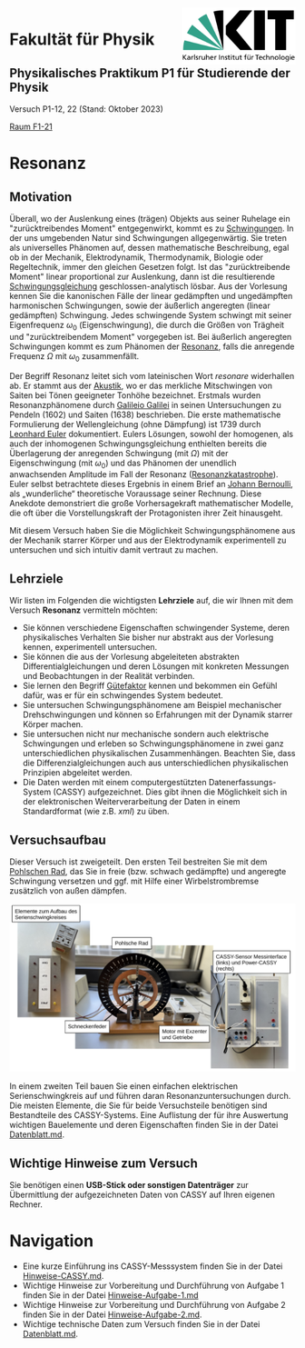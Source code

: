 <img src="../figures/Logo_KIT.svg" width="200" style="float:right;" />

# Fakultät für Physik

## Physikalisches Praktikum P1 für Studierende der Physik

Versuch P1-12, 22 (Stand: Oktober 2023)

[Raum F1-21](https://labs.physik.kit.edu/img/Praktikum/Lageplan_P1.png)



# Resonanz

## Motivation

Überall, wo der Auslenkung eines (trägen) Objekts aus seiner Ruhelage ein "zurücktreibendes Moment" entgegenwirkt, kommt es zu [Schwingungen](https://de.wikipedia.org/wiki/Schwingung). In der uns umgebenden Natur sind Schwingungen allgegenwärtig. Sie treten als universelles Phänomen auf, dessen mathematische Beschreibung, egal ob in der Mechanik, Elektrodynamik, Thermodynamik, Biologie oder Regeltechnik, immer den gleichen Gesetzen folgt. Ist das "zurücktreibende Moment" linear proportional zur Auslenkung, dann ist die resultierende [Schwingungsgleichung](https://de.wikipedia.org/wiki/Harmonischer_Oszillator) geschlossen-analytisch lösbar. Aus der Vorlesung kennen Sie die kanonischen Fälle der linear gedämpften und ungedämpften harmonischen Schwingungen, sowie der äußerlich angeregten (linear gedämpften) Schwingung. Jedes schwingende System schwingt mit seiner Eigenfrequenz $\omega_{0}$ (Eigenschwingung), die durch die Größen von Trägheit und "zurücktreibendem Moment" vorgegeben ist. Bei äußerlich angeregten Schwingungen kommt es zum Phänomen der [Resonanz](https://de.wikipedia.org/wiki/Resonanz), falls die anregende Frequenz $\Omega$ mit $\omega_{0}$ zusammenfällt. 

Der Begriff Resonanz leitet sich vom lateinischen Wort *resonare* widerhallen ab. Er stammt aus der [Akustik](https://de.wikipedia.org/wiki/Akustik), wo er das merkliche Mitschwingen von Saiten bei Tönen geeigneter Tonhöhe bezeichnet. Erstmals wurden Resonanzphänomene durch [Galileio Galilei](https://de.wikipedia.org/wiki/Galileo_Galilei) in seinen Untersuchungen zu Pendeln (1602) und Saiten (1638) beschrieben. Die erste mathematische Formulierung der Wellengleichung (ohne Dämpfung) ist 1739 durch [Leonhard Euler](https://de.wikipedia.org/wiki/Leonhard_Euler) dokumentiert. Eulers Lösungen, sowohl der homogenen, als auch der inhomogenen Schwingungsgleichung enthielten bereits die Überlagerung der anregenden Schwingung (mit $\Omega$) mit der Eigenschwingung (mit $\omega_{0}$) und das Phänomen der unendlich anwachsenden Amplitude im Fall der Resonanz ([Resonanzkatastrophe](https://de.wikipedia.org/wiki/Resonanzkatastrophe)). Euler selbst betrachtete dieses Ergebnis in einem Brief an [Johann Bernoulli](https://de.wikipedia.org/wiki/Johann_II_Bernoulli), als „wunderliche“ theoretische Voraussage seiner Rechnung. Diese Anekdote demonstriert die große Vorhersagekraft mathematischer Modelle, die oft über die Vorstellungskraft der Protagonisten ihrer Zeit hinausgeht.  

Mit diesem Versuch haben Sie die Möglichkeit Schwingungsphänomene aus der Mechanik starrer Körper und aus der Elektrodynamik experimentell zu untersuchen und sich intuitiv damit vertraut zu machen. 

## Lehrziele

Wir listen im Folgenden die wichtigsten **Lehrziele** auf, die wir Ihnen mit dem Versuch **Resonanz** vermitteln möchten: 

- Sie können verschiedene Eigenschaften schwingender Systeme, deren physikalisches Verhalten Sie bisher nur abstrakt aus der Vorlesung kennen, experimentell untersuchen.
- Sie können die aus der Vorlesung abgeleiteten abstrakten Differentialgleichungen und deren Lösungen mit konkreten Messungen und Beobachtungen in der Realität verbinden.
- Sie lernen den Begriff [Gütefaktor](https://de.wikipedia.org/wiki/G%C3%BCtefaktor) kennen und bekommen ein Gefühl dafür, was er für ein schwingendes System bedeutet.  
- Sie untersuchen Schwingungsphänomene am Beispiel mechanischer Drehschwingungen und können so Erfahrungen mit der Dynamik starrer Körper machen.
- Sie untersuchen nicht nur mechanische sondern auch elektrische Schwingungen und erleben so Schwingungsphänomene in zwei ganz unterschiedlichen physikalischen Zusammenhängen. Beachten Sie, dass die Differenzialgleichungen auch aus unterschiedlichen physikalischen Prinzipien abgeleitet werden.
- Die Daten werden mit einem computergestützten Datenerfassungs-System (CASSY) aufgezeichnet. Dies gibt ihnen die Möglichkeit sich in der elektronischen Weiterverarbeitung der Daten in einem Standardformat (wie z.B. *xml*) zu üben. 

## Versuchsaufbau

Dieser Versuch ist zweigeteilt. Den ersten Teil bestreiten Sie mit dem [Pohlschen Rad](https://de.wikipedia.org/wiki/Pohlsches_Rad), das Sie in freie (bzw. schwach gedämpfte) und angeregte Schwingung versetzen und ggf. mit Hilfe einer Wirbelstrombremse zusätzlich von außen dämpfen.

<img src="./figures/ResonanzAufbau.png" width="900" style="zoom:100%;" />

In einem zweiten Teil bauen Sie einen einfachen elektrischen Serienschwingkreis auf und führen daran Resonanzuntersuchungen durch. Die meisten Elemente, die Sie für beide Versuchsteile benötigen sind Bestandteile des CASSY-Systems. Eine Auflistung der für ihre Auswertung wichtigen Bauelemente und deren Eigenschaften finden Sie in der Datei [Datenblatt.md](https://git.scc.kit.edu/etp-lehre/p1-for-students/-/blob/main/Resonanz/Datenblatt.md).

## Wichtige Hinweise zum Versuch

Sie benötigen einen **USB-Stick oder sonstigen Datenträger** zur Übermittlung der aufgezeichneten Daten von CASSY auf Ihren eigenen Rechner.

# Navigation

- Eine kurze Einführung ins CASSY-Messsystem finden Sie in der Datei [Hinweise-CASSY.md](https://git.scc.kit.edu/etp-lehre/p1-for-students/-/blob/main/Resonanz/doc/Hinweise-CASSY.md).
- Wichtige Hinweise zur Vorbereitung und Durchführung von Aufgabe 1 finden Sie in der Datei [Hinweise-Aufgabe-1.md](https://gitlab.kit.edu/kit/etp-lehre/p1-praktikum/students/-/blob/main/Resonanz/doc/Hinweise-Aufgabe-1.md) 
- Wichtige Hinweise zur Vorbereitung und Durchführung von Aufgabe 2 finden Sie in der Datei [Hinweise-Aufgabe-2.md](https://gitlab.kit.edu/kit/etp-lehre/p1-praktikum/students/-/blob/main/Resonanz/doc/Hinweise-Aufgabe-2.md).
- Wichtige technische Daten zum Versuch finden Sie in der Datei [Datenblatt.md](https://gitlab.kit.edu/kit/etp-lehre/p1-praktikum/students/-/blob/main/Resonanz/Datenblatt.md).  
